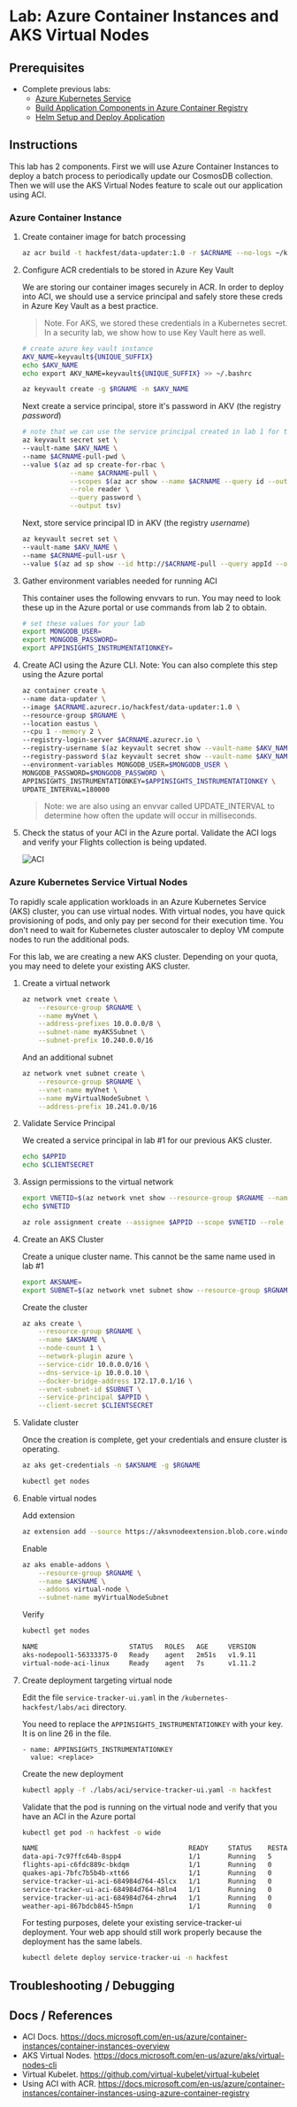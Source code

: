 # Lab: Azure Container Instances and AKS Virtual Nodes

## Prerequisites

* Complete previous labs:
    * [Azure Kubernetes Service](../create-aks-cluster/README.md)
    * [Build Application Components in Azure Container Registry](../build-application/README.md)
    * [Helm Setup and Deploy Application](../helm-setup-deploy/README.md)

## Instructions

This lab has 2 components. First we will use Azure Container Instances to deploy a batch process to periodically update our CosmosDB collection. Then we will use the AKS Virtual Nodes feature to scale out our application using ACI.

### Azure Container Instance

1. Create container image for batch processing

    ```bash
    az acr build -t hackfest/data-updater:1.0 -r $ACRNAME --no-logs ~/kubernetes-hackfest/app/data-updater
    ```

2. Configure ACR credentials to be stored in Azure Key Vault

    We are storing our container images securely in ACR. In order to deploy into ACI, we should use a service principal and safely store these creds in Azure Key Vault as a best practice. 

    > Note. For AKS, we stored these credentials in a Kubernetes secret. In a security lab, we show how to use Key Vault here as well. 

    ```bash
    # create azure key vault instance
    AKV_NAME=keyvault${UNIQUE_SUFFIX}
    echo $AKV_NAME
    echo export AKV_NAME=keyvault${UNIQUE_SUFFIX} >> ~/.bashrc

    az keyvault create -g $RGNAME -n $AKV_NAME
    ```

    Next create a service principal, store it's password in AKV (the registry *password*)
    ```bash
    # note that we can use the service principal created in lab 1 for this.
    az keyvault secret set \
    --vault-name $AKV_NAME \
    --name $ACRNAME-pull-pwd \
    --value $(az ad sp create-for-rbac \
                --name $ACRNAME-pull \
                --scopes $(az acr show --name $ACRNAME --query id --output tsv) \
                --role reader \
                --query password \
                --output tsv)
    ```

    Next, store service principal ID in AKV (the registry *username*)
    ```bash
    az keyvault secret set \
    --vault-name $AKV_NAME \
    --name $ACRNAME-pull-usr \
    --value $(az ad sp show --id http://$ACRNAME-pull --query appId --output tsv)
    ```

3. Gather environment variables needed for running ACI

    This container uses the following envvars to run. You may need to look these up in the Azure portal or use commands from lab 2 to obtain.

    ```bash
    # set these values for your lab
    export MONGODB_USER=
    export MONGODB_PASSWORD=
    export APPINSIGHTS_INSTRUMENTATIONKEY=
    ```

4. Create ACI using the Azure CLI. Note: You can also complete this step using the Azure portal

    ```bash
    az container create \
    --name data-updater \
    --image $ACRNAME.azurecr.io/hackfest/data-updater:1.0 \
    --resource-group $RGNAME \
    --location eastus \
    --cpu 1 --memory 2 \
    --registry-login-server $ACRNAME.azurecr.io \
    --registry-username $(az keyvault secret show --vault-name $AKV_NAME -n $ACRNAME-pull-usr --query value -o tsv) \
    --registry-password $(az keyvault secret show --vault-name $AKV_NAME -n $ACRNAME-pull-pwd --query value -o tsv) \
    --environment-variables MONGODB_USER=$MONGODB_USER \
    MONGODB_PASSWORD=$MONGODB_PASSWORD \
    APPINSIGHTS_INSTRUMENTATIONKEY=$APPINSIGHTS_INSTRUMENTATIONKEY \
    UPDATE_INTERVAL=180000
    ```

    > Note: we are also using an envvar called UPDATE_INTERVAL to determine how often the update will occur in milliseconds.

5. Check the status of your ACI in the Azure portal. Validate the ACI logs and verify your Flights collection is being updated.

    ![ACI](aci-data-updater.png "ACI")



### Azure Kubernetes Service Virtual Nodes

To rapidly scale application workloads in an Azure Kubernetes Service (AKS) cluster, you can use virtual nodes. With virtual nodes, you have quick provisioning of pods, and only pay per second for their execution time. You don't need to wait for Kubernetes cluster autoscaler to deploy VM compute nodes to run the additional pods.

For this lab, we are creating a new AKS cluster. Depending on your quota, you may need to delete your existing AKS cluster. 

1. Create a virtual network

    ```bash
    az network vnet create \
        --resource-group $RGNAME \
        --name myVnet \
        --address-prefixes 10.0.0.0/8 \
        --subnet-name myAKSSubnet \
        --subnet-prefix 10.240.0.0/16
    ```

    And an additional subnet
    ```bash
    az network vnet subnet create \
        --resource-group $RGNAME \
        --vnet-name myVnet \
        --name myVirtualNodeSubnet \
        --address-prefix 10.241.0.0/16
    ```

2. Validate Service Principal

    We created a service principal in lab #1 for our previous AKS cluster. 

    ```bash
    echo $APPID
    echo $CLIENTSECRET
    ```

3. Assign permissions to the virtual network

    ```bash
    export VNETID=$(az network vnet show --resource-group $RGNAME --name myVnet --query id -o tsv)
    echo $VNETID
    ```
    ```bash
    az role assignment create --assignee $APPID --scope $VNETID --role Contributor
    ```

4. Create an AKS Cluster

    Create a unique cluster name. This cannot be the same name used in lab #1
    ```bash
    export AKSNAME=
    export SUBNET=$(az network vnet subnet show --resource-group $RGNAME --vnet-name myVnet --name myAKSSubnet --query id -o tsv)
    ```
    
    Create the cluster
    ```bash
    az aks create \
        --resource-group $RGNAME \
        --name $AKSNAME \
        --node-count 1 \
        --network-plugin azure \
        --service-cidr 10.0.0.0/16 \
        --dns-service-ip 10.0.0.10 \
        --docker-bridge-address 172.17.0.1/16 \
        --vnet-subnet-id $SUBNET \
        --service-principal $APPID \
        --client-secret $CLIENTSECRET
    ```

5. Validate cluster

    Once the creation is complete, get your credentials and ensure cluster is operating.

    ```bash
    az aks get-credentials -n $AKSNAME -g $RGNAME
    ```

    ```bash
    kubectl get nodes
    ```

6. Enable virtual nodes

    Add extension
    ```bash
    az extension add --source https://aksvnodeextension.blob.core.windows.net/aks-virtual-node/aks_virtual_node-0.2.0-py2.py3-none-any.whl
    ```

    Enable
    ```bash
    az aks enable-addons \
        --resource-group $RGNAME \
        --name $AKSNAME \
        --addons virtual-node \
        --subnet-name myVirtualNodeSubnet
    ```

    Verify
    ```bash
    kubectl get nodes

    NAME                       STATUS   ROLES   AGE     VERSION
    aks-nodepool1-56333375-0   Ready    agent   2m51s   v1.9.11
    virtual-node-aci-linux     Ready    agent   7s      v1.11.2
    ```

7. Create deployment targeting virtual node

    Edit the file `service-tracker-ui.yaml` in the `/kubernetes-hackfest/labs/aci` directory.

    You need to replace the `APPINSIGHTS_INSTRUMENTATIONKEY` with your key. It is on line 26 in the file.
    ```
    - name: APPINSIGHTS_INSTRUMENTATIONKEY
      value: <replace>
    ```

    Create the new deployment
    ```bash
    kubectl apply -f ./labs/aci/service-tracker-ui.yaml -n hackfest
    ```

    Validate that the pod is running on the virtual node and verify that you have an ACI in the Azure portal
    ```bash
    kubectl get pod -n hackfest -o wide

    NAME                                      READY     STATUS    RESTARTS   AGE       IP            NODE
    data-api-7c97ffc64b-8spp4                 1/1       Running   5          1d        10.240.0.7    aks-nodepool1-56333375-0
    flights-api-c6fdc889c-bkdqm               1/1       Running   0          1d        10.240.0.25   aks-nodepool1-56333375-0
    quakes-api-7bfc7b5b4b-xtt66               1/1       Running   0          1d        10.240.0.41   aks-nodepool1-56333375-2
    service-tracker-ui-aci-684984d764-45lcx   1/1       Running   0          8m        10.241.0.6    virtual-node-aci-linux
    service-tracker-ui-aci-684984d764-h8ln4   1/1       Running   0          8m        10.241.0.5    virtual-node-aci-linux
    service-tracker-ui-aci-684984d764-zhrw4   1/1       Running   0          10m       10.241.0.4    virtual-node-aci-linux
    weather-api-867bdcb845-h5mpn              1/1       Running   0          1d        10.240.0.14   aks-nodepool1-56333375-0
    ```

    For testing purposes, delete your existing service-tracker-ui deployment. Your web app should still work properly because the deployment has the same labels.
    ```bash
    kubectl delete deploy service-tracker-ui -n hackfest
    ```

## Troubleshooting / Debugging



## Docs / References

* ACI Docs. https://docs.microsoft.com/en-us/azure/container-instances/container-instances-overview 
* AKS Virtual Nodes. https://docs.microsoft.com/en-us/azure/aks/virtual-nodes-cli
* Virtual Kubelet. https://github.com/virtual-kubelet/virtual-kubelet 
* Using ACI with ACR. https://docs.microsoft.com/en-us/azure/container-instances/container-instances-using-azure-container-registry 